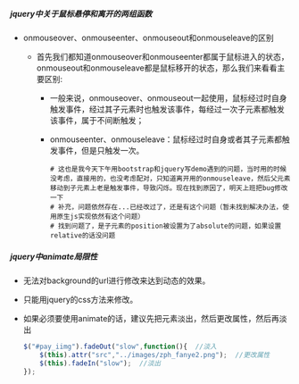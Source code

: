 ##### jquery中关于鼠标悬停和离开的两组函数

+ onmouseover、onmouseenter、onmouseout和onmouseleave的区别

  + 首先我们都知道onmouseover和onmouseenter都属于鼠标进入的状态，onmouseout和onmouseleave都是鼠标移开的状态，那么我们来看看主要区别:

    + 一般来说，onmouseover、onmouseout一起使用，鼠标经过时自身触发事件，经过其子元素时也触发该事件，每经过一次子元素都触发该事件，属于不间断触发；
    
    + onmouseenter、onmouseleave：鼠标经过时自身或者其子元素都触发事件，但是只触发一次。
    
      ```shell
      # 这也是我今天下午用bootstrap和jquery写demo遇到的问题，当时用的时候没考虑，直接用的，也没考虑配对，只知道离开用的onmouseleave，然后父元素移动到子元素上老是触发事件，导致闪烁。现在找到原因了，明天上班把bug修改一下
      # 补充，问题依然存在...已经改过了，还是有这个问题（暂未找到解决办法，使用原生js实现依然有这个问题）
      # 找到问题了，是子元素的position被设置为了absolute的问题，如果设置relative的话没问题
      ```

##### jquery中animate局限性

+ 无法对background的url进行修改来达到动态的效果。

+ 只能用jquery的css方法来修改。

+ 如果必须要使用animate的话，建议先把元素淡出，然后更改属性，然后再淡出

  ```js
  $("#pay_iimg").fadeOut("slow",function(){  //淡入
      $(this).attr("src","../images/zph_fanye2.png");  //更改属性
      $(this).fadeIn("slow");  //淡出
  });
  ```

  

